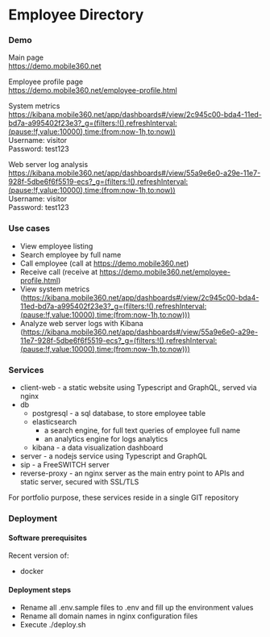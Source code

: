 # Employee Directory

### Demo

Main page<br>
https://demo.mobile360.net

Employee profile page<br>
https://demo.mobile360.net/employee-profile.html

System metrics<br>
https://kibana.mobile360.net/app/dashboards#/view/2c945c00-bda4-11ed-bd7a-a995402f23e3?_g=(filters:!(),refreshInterval:(pause:!f,value:10000),time:(from:now-1h,to:now))
<br>Username: visitor
<br>Password: test123

Web server log analysis<br>
https://kibana.mobile360.net/app/dashboards#/view/55a9e6e0-a29e-11e7-928f-5dbe6f6f5519-ecs?_g=(filters:!(),refreshInterval:(pause:!f,value:10000),time:(from:now-1h,to:now))
<br>Username: visitor
<br>Password: test123

### Use cases

- View employee listing
- Search employee by full name
- Call employee (call at https://demo.mobile360.net)
- Receive call (receive at https://demo.mobile360.net/employee-profile.html)
- View system metrics (https://kibana.mobile360.net/app/dashboards#/view/2c945c00-bda4-11ed-bd7a-a995402f23e3?_g=(filters:!(),refreshInterval:(pause:!f,value:10000),time:(from:now-1h,to:now)))
- Analyze web server logs with Kibana (https://kibana.mobile360.net/app/dashboards#/view/55a9e6e0-a29e-11e7-928f-5dbe6f6f5519-ecs?_g=(filters:!(),refreshInterval:(pause:!f,value:10000),time:(from:now-1h,to:now)))

### Services

- client-web - a static website using Typescript and GraphQL, served via nginx
- db
  - postgresql - a sql database, to store employee table
  - elasticsearch 
    - a search engine, for full text queries of employee full name
    - an analytics engine for logs analytics
  - kibana - a data visualization dashboard
- server - a nodejs service using Typescript and GraphQL
- sip - a FreeSWITCH server
- reverse-proxy - an nginx server as the main entry point to APIs and static server, secured with SSL/TLS

For portfolio purpose, these services reside in a single GIT repository


### Deployment

#### Software prerequisites

Recent version of:
- docker


#### Deployment steps

- Rename all .env.sample files to .env and fill up the environment values
- Rename all domain names in nginx configuration files
- Execute ./deploy.sh
